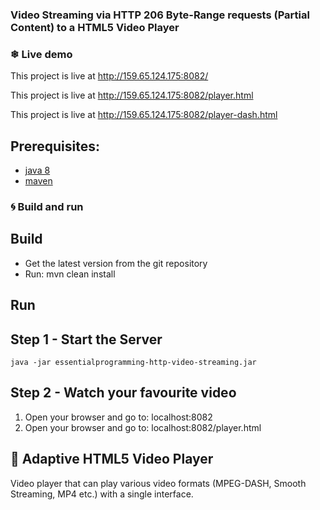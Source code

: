 ### Video Streaming via HTTP 206 Byte-Range requests (Partial Content) to a HTML5 Video Player
### ❄ Live demo

This project is live at http://159.65.124.175:8082/

This project is live at http://159.65.124.175:8082/player.html

This project is live at http://159.65.124.175:8082/player-dash.html

Prerequisites:
---------------

* [java 8](http://www.oracle.com/technetwork/java/javase/downloads/index.html)
* [maven](https://maven.apache.org/)

### 🌀 Build and run
Build
---------------
* Get the latest version from the git repository
* Run: mvn clean install

Run
---------------
Step 1 - Start the Server
---------------
 `java -jar essentialprogramming-http-video-streaming.jar`

Step 2 - Watch your favourite video
---------------
 1. Open your browser and go to: localhost:8082
 2. Open your browser and go to: localhost:8082/player.html 

## 💎 Adaptive HTML5 Video Player
Video player that can play various video formats (MPEG-DASH, Smooth Streaming, MP4 etc.) with a single interface.
